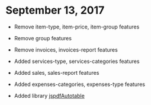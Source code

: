
# September 13, 2017

* Remove item-type, item-price, item-group features
* Remove group features
* Remove invoices, invoices-report features


* Added services-type, services-categories features
* Added sales, sales-report features
* Added expenses-categories, expenses-type features

* Added library [jspdfAutotable](https://github.com/simonbengtsson/jsPDF-AutoTable)